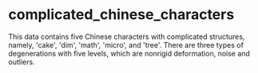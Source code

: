 # complicated_chinese_characters
 
This data contains five Chinese characters with complicated structures, namely, 'cake', 'dim', 'math', 'micro', and 'tree'. There are three types of degenerations with five levels, which are nonrigid deformation, noise and outliers.
